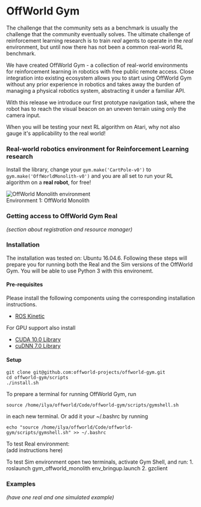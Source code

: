 # OffWorld Gym
The challenge that the community sets as a benchmark is usually the challenge that the community eventually solves. The ultimate challenge of reinforcement learning research is to train *real* agents to operate in the *real* environment, but until now there has not been a common real-world RL benchmark.

We have created OffWorld Gym - a collection of real-world environments for reinforcement learning in robotics with free public remote access. Close integration into existing ecosystem allows you to start using OffWorld Gym without any prior experience in robotics and takes away the burden of managing a physical robotics system, abstracting it under a familiar API.

With this release we introduce our first prototype navigation task, where the robot has to reach the visual beacon on an uneven terrain using only the camera input.

When you will be testing your next RL algorithm on Atari, why not also gauge it's applicability to the real world!

### Real-world robotics environment for Reinforcement Learning research

Install the library, change your `gym.make('CartPole-v0')` to `gym.make('OffWorldMonolith-v0')` and you are all set to run your RL algorithm on a **real robot**, for free!

![OffWorld Monolith environment](https://github.com/offworld-projects/offworld-gym/blob/develop/docs/images/offworld-gym-monolith-v1.png)  
Environment 1: OffWorld Monolith


### Getting access to OffWorld Gym Real
*(section about registration and resource manager)*

### Installation
The installation was tested on: Ubuntu 16.04.6. Following these steps will prepare you for running both the Real and the Sim versions of the OffWorld Gym. You will be able to use Python 3 with this environemt.

#### Pre-requisites
Please install the following components using the corresponding installation instructions.

  * [ROS Kinetic](http://wiki.ros.org/kinetic/Installation/Ubuntu)
  
For GPU support also install

  * [CUDA 10.0 Library](https://developer.nvidia.com/cuda-10.0-download-archive)
  * [cuDNN 7.0 Library](https://developer.nvidia.com/cudnn)

#### Setup
```
git clone git@github.com:offworld-projects/offworld-gym.git
cd offworld-gym/scripts
./install.sh
```

To prepare a terminal for running OffWorld Gym, run
```
source /home/ilya/offworld/Code/offworld-gym/scripts/gymshell.sh
```
in each new terminal. Or add it  your ~/.bashrc by running
```
echo "source /home/ilya/offworld/Code/offworld-gym/scripts/gymshell.sh" >> ~/.bashrc
```

To test Real environment:	
	(add instructions here)

To test Sim environment open two terminals, activate Gym Shell, and run:
	1. roslaunch gym_offworld_monolith env_bringup.launch
	2. gzclient

### Examples
*(have one real and one simulated example)*
